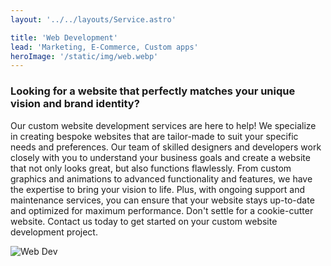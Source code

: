 ```yaml
---
layout: '../../layouts/Service.astro'

title: 'Web Development'
lead: 'Marketing, E-Commerce, Custom apps'
heroImage: '/static/img/web.webp'
---
```


### Looking for a website that perfectly matches your unique vision and brand identity?
 Our custom website development services are here to help! We specialize in creating bespoke websites that are tailor-made to suit your specific needs and preferences. Our team of skilled designers and developers work closely with you to understand your business goals and create a website that not only looks great, but also functions flawlessly. From custom graphics and animations to advanced functionality and features, we have the expertise to bring your vision to life. Plus, with ongoing support and maintenance services, you can ensure that your website stays up-to-date and optimized for maximum performance. Don't settle for a cookie-cutter website. Contact us today to get started on your custom website development project.

![Web Dev](/static/img/web.webp)
